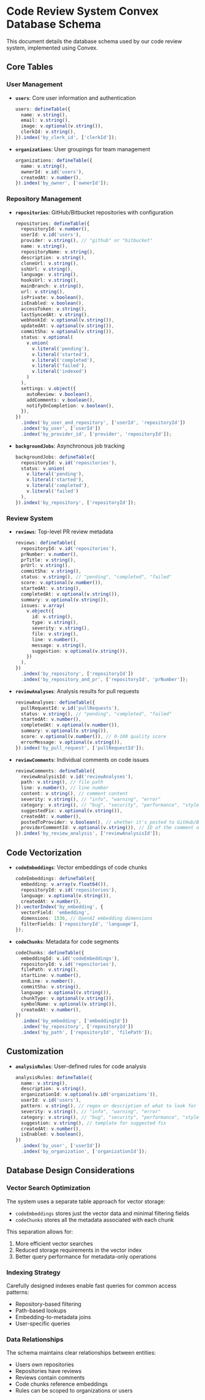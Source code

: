 # Code Review System Convex Database Schema

This document details the database schema used by our code review system, implemented using Convex.

## Core Tables

### User Management

- **`users`**: Core user information and authentication

  ```typescript
  users: defineTable({
    name: v.string(),
    email: v.string(),
    image: v.optional(v.string()),
    clerkId: v.string(),
  }).index('by_clerk_id', ['clerkId']);
  ```

- **`organizations`**: User groupings for team management
  ```typescript
  organizations: defineTable({
    name: v.string(),
    ownerId: v.id('users'),
    createdAt: v.number(),
  }).index('by_owner', ['ownerId']);
  ```

### Repository Management

- **`repositories`**: GitHub/Bitbucket repositories with configuration

  ```typescript
  repositories: defineTable({
    repositoryId: v.number(),
    userId: v.id('users'),
    provider: v.string(), // "github" or "bitbucket"
    name: v.string(),
    repositoryName: v.string(),
    description: v.string(),
    cloneUrl: v.string(),
    sshUrl: v.string(),
    language: v.string(),
    hooksUrl: v.string(),
    mainBranch: v.string(),
    url: v.string(),
    isPrivate: v.boolean(),
    isEnabled: v.boolean(),
    accessToken: v.string(),
    lastSyncedAt: v.string(),
    webhookId: v.optional(v.string()),
    updatedAt: v.optional(v.string()),
    commitSha: v.optional(v.string()),
    status: v.optional(
      v.union(
        v.literal('pending'),
        v.literal('started'),
        v.literal('completed'),
        v.literal('failed'),
        v.literal('indexed')
      )
    ),
    settings: v.object({
      autoReview: v.boolean(),
      addComments: v.boolean(),
      notifyOnCompletion: v.boolean(),
    }),
  })
    .index('by_user_and_repository', ['userId', 'repositoryId'])
    .index('by_user', ['userId'])
    .index('by_provider_id', ['provider', 'repositoryId']);
  ```

- **`backgroundJobs`**: Asynchronous job tracking
  ```typescript
  backgroundJobs: defineTable({
    repositoryId: v.id('repositories'),
    status: v.union(
      v.literal('pending'),
      v.literal('started'),
      v.literal('completed'),
      v.literal('failed')
    ),
  }).index('by_repository', ['repositoryId']);
  ```

### Review System

- **`reviews`**: Top-level PR review metadata

  ```typescript
  reviews: defineTable({
    repositoryId: v.id('repositories'),
    prNumber: v.number(),
    prTitle: v.string(),
    prUrl: v.string(),
    commitSha: v.string(),
    status: v.string(), // "pending", "completed", "failed"
    score: v.optional(v.number()),
    startedAt: v.string(),
    completedAt: v.optional(v.string()),
    summary: v.optional(v.string()),
    issues: v.array(
      v.object({
        id: v.string(),
        type: v.string(),
        severity: v.string(),
        file: v.string(),
        line: v.number(),
        message: v.string(),
        suggestion: v.optional(v.string()),
      })
    ),
  })
    .index('by_repository', ['repositoryId'])
    .index('by_repository_and_pr', ['repositoryId', 'prNumber']);
  ```

- **`reviewAnalyses`**: Analysis results for pull requests

  ```typescript
  reviewAnalyses: defineTable({
    pullRequestId: v.id('pullRequests'),
    status: v.string(), // "pending", "completed", "failed"
    startedAt: v.number(),
    completedAt: v.optional(v.number()),
    summary: v.optional(v.string()),
    score: v.optional(v.number()), // 0-100 quality score
    errorMessage: v.optional(v.string()),
  }).index('by_pull_request', ['pullRequestId']);
  ```

- **`reviewComments`**: Individual comments on code issues
  ```typescript
  reviewComments: defineTable({
    reviewAnalysisId: v.id('reviewAnalyses'),
    path: v.string(), // file path
    line: v.number(), // line number
    content: v.string(), // comment content
    severity: v.string(), // "info", "warning", "error"
    category: v.string(), // "bug", "security", "performance", "style", etc.
    suggestedFix: v.optional(v.string()),
    createdAt: v.number(),
    postedToProvider: v.boolean(), // whether it's posted to GitHub/Bitbucket
    providerCommentId: v.optional(v.string()), // ID of the comment on GitHub/Bitbucket
  }).index('by_review_analysis', ['reviewAnalysisId']);
  ```

## Code Vectorization

- **`codeEmbeddings`**: Vector embeddings of code chunks

  ```typescript
  codeEmbeddings: defineTable({
    embedding: v.array(v.float64()),
    repositoryId: v.id('repositories'),
    language: v.optional(v.string()),
    createdAt: v.number(),
  }).vectorIndex('by_embedding', {
    vectorField: 'embedding',
    dimensions: 1536, // OpenAI embedding dimensions
    filterFields: ['repositoryId', 'language'],
  });
  ```

- **`codeChunks`**: Metadata for code segments
  ```typescript
  codeChunks: defineTable({
    embeddingId: v.id('codeEmbeddings'),
    repositoryId: v.id('repositories'),
    filePath: v.string(),
    startLine: v.number(),
    endLine: v.number(),
    commitSha: v.string(),
    language: v.optional(v.string()),
    chunkType: v.optional(v.string()),
    symbolName: v.optional(v.string()),
    createdAt: v.number(),
  })
    .index('by_embedding', ['embeddingId'])
    .index('by_repository', ['repositoryId'])
    .index('by_path', ['repositoryId', 'filePath']);
  ```

## Customization

- **`analysisRules`**: User-defined rules for code analysis
  ```typescript
  analysisRules: defineTable({
    name: v.string(),
    description: v.string(),
    organizationId: v.optional(v.id('organizations')),
    userId: v.id('users'),
    pattern: v.string(), // regex or description of what to look for
    severity: v.string(), // "info", "warning", "error"
    category: v.string(), // "bug", "security", "performance", "style", etc.
    suggestion: v.string(), // template for suggested fix
    createdAt: v.number(),
    isEnabled: v.boolean(),
  })
    .index('by_user', ['userId'])
    .index('by_organization', ['organizationId']);
  ```

## Database Design Considerations

### Vector Search Optimization

The system uses a separate table approach for vector storage:

- `codeEmbeddings` stores just the vector data and minimal filtering fields
- `codeChunks` stores all the metadata associated with each chunk

This separation allows for:

1. More efficient vector searches
2. Reduced storage requirements in the vector index
3. Better query performance for metadata-only operations

### Indexing Strategy

Carefully designed indexes enable fast queries for common access patterns:

- Repository-based filtering
- Path-based lookups
- Embedding-to-metadata joins
- User-specific queries

### Data Relationships

The schema maintains clear relationships between entities:

- Users own repositories
- Repositories have reviews
- Reviews contain comments
- Code chunks reference embeddings
- Rules can be scoped to organizations or users
